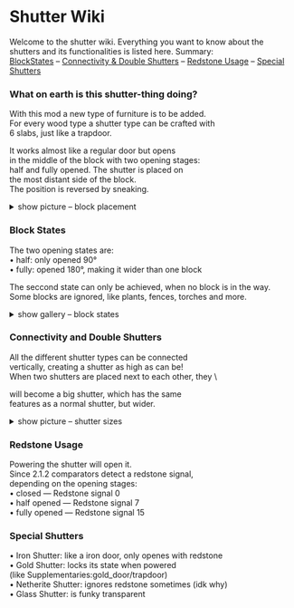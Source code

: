 # Shutter Wiki
Welcome to the shutter wiki. Everything you want to know about the shutters and its functionalities is listed here.
Summary:\
[BlockStates](https://github.com/nudelauflauch/shutter-wiki/tree/main?tab=readme-ov-file#block-states) – [Connectivity & Double Shutters](https://github.com/nudelauflauch/shutter-wiki/tree/main?tab=readme-ov-file#connectivity-and-double-shutters) – [Redstone Usage](https://github.com/nudelauflauch/shutter-wiki/tree/main?tab=readme-ov-file#redstone-usage) – [Special Shutters](https://github.com/nudelauflauch/shutter-wiki/tree/main?tab=readme-ov-file#redstone-usage)


  ### What on earth is this shutter-thing doing?
  With this mod a new type of furniture is to be added. \
  For every wood type a shutter type can be crafted with \
  6 slabs, just like a trapdoor.


  It works almost like a regular door but opens \
  in the middle of the block with two opening stages: \
  half and fully opened. The shutter is placed on \
  the most distant side of the block. \
  The position is reversed by sneaking.

  <details>
<summary>show picture – block placement</summary>

![facing](https://github.com/user-attachments/assets/3169efdc-3a75-4271-ab2b-6b3385e27a46)\
on the left: normal placement – on the right: placed while sneaking

</details>

  ### Block States
  The two opening states are: \
  • half: only opened 90° \
  • fully: opened 180°, making it wider than one block

  
  The seccond state can only be achieved, when no block is in the way. \
  Some blocks are ignored, like plants, fences, torches and more.

<details>
<summary>show gallery – block states</summary>

![stages1](https://github.com/user-attachments/assets/671b9d79-7750-477a-8389-be136eb9cba5)
completely closed up

![stages2](https://github.com/user-attachments/assets/e9e88dc0-b8a8-46d0-88c4-7c88cd75f880)
not so much closed up

![stages3](https://github.com/user-attachments/assets/fff15d87-e8f5-420d-bcfb-647db6b0cf81)
all open

</details>

  ### Connectivity and Double Shutters
  All the different shutter types can be connected \
  vertically, creating a shutter as high as can be! \
  When two shutters are placed next to each other, they \

  will become a big shutter, which has the same \
  features as a normal shutter, but wider.


<details>
<summary>show picture – shutter sizes </summary>

  ![bigsmall](https://github.com/user-attachments/assets/c2854d23-cfbe-424b-a226-ad508f40e09a)\
on the left: normal shutter – on the right: enormous shutter

</details>


  ### Redstone Usage
  Powering the shutter will open it. \
  Since 2.1.2 comparators detect a redstone signal, \
  depending on the opening stages: \
  • closed — Redstone signal 0 \
  • half opened — Redstone signal 7 \
  • fully opened — Redstone signal 15

  ### Special Shutters
  • Iron Shutter: like a iron door, only openes with redstone \
  • Gold Shutter: locks its state when powered \
    (like Supplementaries:gold_door/trapdoor) \
  • Netherite Shutter: ignores redstone sometimes (idk why) \
  • Glass Shutter: is funky transparent
